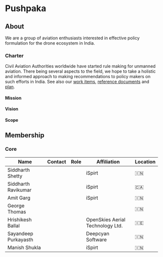# Pushpaka

## About

We are a group of aviation enthusiasts interested in effective policy formulation for the drone ecosystem in India.

### Charter

Civil Aviation Authorities worldwide have started rule making for unmanned aviation. There being several aspects to the field, we hope to take a holistic and informed approach to making recommendations to policy makers on such efforts in India. See also our [work items](./work-items/), [reference documents](./ref/index.md) and [plan](./work-items/#plan).

####	Mission

####	Vision

####	Scope

## Membership

### Core

| Name                 | Contact                                                                                      | Role              | Affiliation                      | Location |
| ----------------     | ---------------------------------------------------------------                              | ----------------- | -----------                      | --       |
| Siddharth Shetty     | [<i class="fa fa-envelope-o"></i>](mailto:siddharth.shetty@ispirt.in)                        |                   | iSpirt                           | 🇮🇳     |
| Siddharth Ravikumar  | [<i class="fa fa-envelope-o"></i>](mailto:ravikumar.siddharth@gmail.com)                     |                   | iSpirt                           | 🇨🇦     |
| Amit Garg            | [<i class="fa fa-envelope-o"></i>](mailto:studies.amit@gmail.com)                            |                   | iSpirt                           | 🇮🇳     |
| George Thomas        | [<i class="fa fa-envelope-o"></i>](mailto:georj13@gmail.com)                                 |                   |                                  | 🇮🇳     |
| Hrishikesh Ballal    | <a href="https://about.openskies.sh/#contact" target="_blank"><i class="fa fa-link"></i></a> |                   | OpenSkies Aerial Technology Ltd. | 🇮🇪     |
| Sayandeep Purkayasth | [<i class="fa fa-envelope-o"></i>](mailto:sayandeep@deepcyan.ai)                             |                   | Deepcyan Software                | 🇮🇳     |
| Manish Shukla        | [<i class="fa fa-envelope-o"></i>](mailto:manish.shukla393@gmail.com)                        |                   | iSpirt                           | 🇮🇳     |
